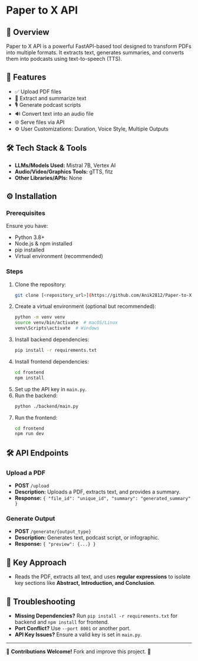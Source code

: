 # Paper to X API

## 📌 Overview
Paper to X API is a powerful FastAPI-based tool designed to transform PDFs into multiple formats. It extracts text, generates summaries, and converts them into podcasts using text-to-speech (TTS).

## 🚀 Features
- ✅ Upload PDF files
- 📖 Extract and summarize text
- 🎙️ Generate podcast scripts
- 🔊 Convert text into an audio file
- 🌐 Serve files via API
- ⚙️ User Customizations: Duration, Voice Style, Multiple Outputs

## 🛠️ Tech Stack & Tools
- **LLMs/Models Used:** Mistral 7B, Vertex AI
- **Audio/Video/Graphics Tools:** gTTS, fitz
- **Other Libraries/APIs:** None

## ⚙️ Installation

### Prerequisites
Ensure you have:
- Python 3.8+
- Node.js & npm installed
- pip installed
- Virtual environment (recommended)

### Steps
1. Clone the repository:
   ```sh
   git clone [<repository_url>](https://github.com/Anik2812/Paper-to-X)
   ```
2. Create a virtual environment (optional but recommended):
   ```sh
   python -m venv venv
   source venv/bin/activate  # macOS/Linux
   venv\Scripts\activate  # Windows
   ```
3. Install backend dependencies:
   ```sh
   pip install -r requirements.txt
   ```
4. Install frontend dependencies:
   ```sh
   cd frontend
   npm install
   ```
5. Set up the API key in `main.py`.
6. Run the backend:
   ```sh
   python ./backend/main.py
   ```
7. Run the frontend:
   ```sh
   cd frontend
   npm run dev
   ```

## 🛠️ API Endpoints

### Upload a PDF
- **POST** `/upload`
- **Description:** Uploads a PDF, extracts text, and provides a summary.
- **Response:** `{ "file_id": "unique_id", "summary": "generated_summary" }`

### Generate Output
- **POST** `/generate/{output_type}`
- **Description:** Generates text, podcast script, or infographic.
- **Response:** `{ "preview": {...} }`

## 🔧 Key Approach
- Reads the PDF, extracts all text, and uses **regular expressions** to isolate key sections like **Abstract, Introduction, and Conclusion**.

## 🔧 Troubleshooting
- **Missing Dependencies?** Run `pip install -r requirements.txt` for backend and `npm install` for frontend.
- **Port Conflict?** Use `--port 8001` or another port.
- **API Key Issues?** Ensure a valid key is set in `main.py`.


---
🔗 **Contributions Welcome!** Fork and improve this project. 🚀
